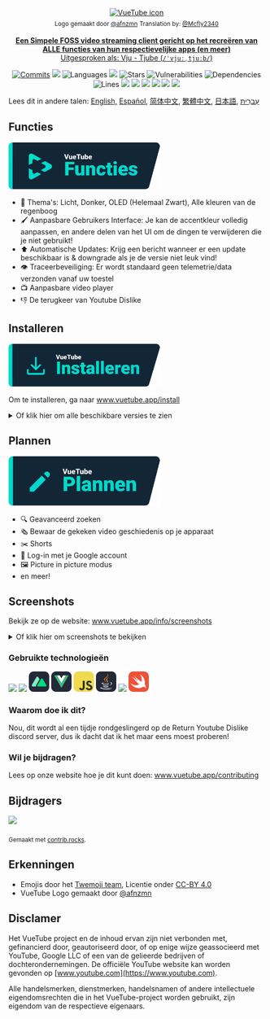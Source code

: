 <p align="center">
  <a href="https://vuetube.app/">
    <img src="https://cdn.discordapp.com/attachments/751596360108605500/980418672331988992/VueTube_Dark.svg" alt="VueTube icon" width="500"/>
  </a>
  </br>
  <sub>Logo gemaakt door <a href="https://github.com/afnzmn">@afnzmn</a></sub>
  <sub>Translation by: <a href="https://github/Mcfly2340">@Mcfly2340</sub>
  </br>
  </br>
<strong>Een Simpele FOSS video streaming client gericht op het recreëren van ALLE functies van hun respectievelijke apps (en meer)</strong>
</br>
Uitgesproken als: Vju - Tjube  (<code>/ˈvjuːˌtjuːb/</code>)
</p>

<p align="center">
  <a href="https://github.com/VueTubeApp/VueTube/commits/main"><img src="https://img.shields.io/github/commit-activity/m/VueTubeApp/VueTube?label=Commits" alt="Commits"></img></a>
  <a href="https://github.com/VueTubeApp/VueTube/issues" alt="Issues"><img src="https://img.shields.io/github/issues/VueTubeApp/VueTube"></img></a>
  <a><img src="https://img.shields.io/github/languages/count/VueTubeApp/VueTube" alt="Languages"></img></a>
  <a href="https://github.com/VueTubeApp/VueTube/blob/main/LICENSE" alt="License"><img src="https://img.shields.io/github/license/VueTubeApp/VueTube"></img></a>
  <a><img src="https://img.shields.io/github/stars/VueTubeApp/VueTube" alt="Stars"></img></a>
  <a><img src="https://img.shields.io/snyk/vulnerabilities/github/VueTubeApp/VueTube" alt="Vulnerabilities"></img></a>
  <a><img src="https://img.shields.io/librariesio/github/VueTubeApp/VueTube" alt="Dependencies"></img></a>
  <a><img src="https://img.shields.io/tokei/lines/github/VueTubeApp/VueTube" alt="Lines"></img></a>
  <a href="https://github.com/VueTubeApp/VueTube/actions/workflows/ci.yml" alt="CI"><img src="https://github.com/VueTubeApp/VueTube/actions/workflows/ci.yml/badge.svg"></img></a>
  <a href="https://vuetube.app" alt="Website"><img src="https://img.shields.io/website?down_message=offline&up_message=online&url=https%3A%2F%2Fvuetube.app"></img></a>
  <a href="https://reddit.com/r/vuetube" alt="Reddit"><img src="https://img.shields.io/reddit/subreddit-subscribers/vuetube?label=r%2FVuetube&logo=reddit&logoColor=white"></img></a>
  <a href="https://t.me/VueTube" alt="Telegram"><img src="https://img.shields.io/endpoint?color=neon&style=flat&url=https%3A%2F%2Ftg.sumanjay.workers.dev%2Fvuetube"></img></a>
  <a href="https://discord.gg/7P8KJrdd5W" alt="Discord"><img src="https://img.shields.io/discord/946587366242533377?label=Discord&style=flat&logo=discord&logoColor=white"></img></a>
  <a href="https://twitter.com/VueTubeApp" alt="Twitter"><img src="https://img.shields.io/twitter/follow/VueTubeApp?label=Follow&style=flat&logo=twitter"></img></a>
</p>

Lees dit in andere talen: [English,](readme.md) [Español,](readme.es.md) [简体中文,](readme.zh-hans.md) [繁體中文,](readme.zh-hant.md) [日本語,](readme.ja.md) [עִברִית](readme.he.md)

## Functies

<img src="./resources/readme-nl/Features.nl.svg" alt="VueTube icon" width="300"/>

- 🎨 Thema's: Licht, Donker, OLED (Helemaal Zwart), Alle kleuren van de regenboog
- 🖌️ Aanpasbare Gebruikers Interface: Je kan de accentkleur volledig aanpassen, en andere delen van het UI om de dingen te verwijderen die je niet gebruikt!
- ⬆️ Automatische Updates: Krijg een bericht wanneer er een update beschikbaar is & downgrade als je de versie niet leuk vind!
- 👁️ Traceerbeveiliging: Er wordt standaard geen telemetrie/data verzonden vanaf uw toestel
- 📺 Aanpasbare video player
- 👎 De terugkeer van Youtube Dislike

## Installeren

<img src="./resources/readme-nl/Install.nl.svg" alt="VueTube icon" width="300"/>

Om te installeren, ga naar www.vuetube.app/install

<details>
  <summary>Of klik hier om alle beschikbare versies te zien
</summary>
<br />

### Android
| <a href=https://nightly.link/VueTubeApp/VueTube/workflows/ci/main/android.zip><img id="im" width="200" src=./resources/getunstable.png></a>  | <a href=https://cdn.discordapp.com/attachments/946910031562027029/972164599816273930/VueTube-Canary-May-6-2022.apk><img id="im" width="200" src=./resources/getcanary.png></a> | <a href=https://vuetube.app/install><img id="im" width="200" src=./resources/getstable.png></a>  |
| ------------- | ------------- |  ------------- |
| Heel veel bugs, maar vroegtijdige toegang tot de nieuwste functies | Minder bugs dan de onstabiele versie, net iets meer functies dan de stabiele versie | Niet beschikbaar totdat de app meer is ontwikkeld |
  

### iOS
| <a href=https://nightly.link/VueTubeApp/VueTube/workflows/ci/main/iOS.zip><img id="im" width="200" src=./resources/getunstable.png></a>  | <a href=https://cdn.discordapp.com/attachments/949908267855921163/972164558930198528/VueTube-Canary-May-6-2022.ipa><img id="im" width="200" src=./resources/getcanary.png></a> | <a href=https://vuetube.app/install><img id="im" width="200" src=./resources/getstable.png></a>  |
| ------------- | ------------- |  ------------- |
| Heel veel bugs, maar vroegtijdige toegang tot de nieuwste functies | Minder bugs dan de onstabiele versie, net iets meer functies dan de stabiele versie | Niet beschikbaar totdat de app meer is ontwikkeld |
  
</details>

## Plannen

<img src="./resources/readme-nl/Plans.nl.svg" alt="VueTube icon" width="300"/>

- 🔍 Geavanceerd zoeken
- 🗞️ Bewaar de gekeken video geschiedenis op je apparaat
- ✂️ Shorts
- 🧑 Log-in met je Google account
- 🖼️ Picture in picture modus
- en meer!

## Screenshots

Bekijk ze op de website: www.vuetube.app/info/screenshots

<details>
  <summary> Of klik hier om screenshots te bekijken </summary>
<br />
  
<img src="https://vuetube.app/wtch.png" width="400">
<img src="https://vuetube.app/stng.png" width="400">
<img src="https://vuetube.app/srch.png" width="400">
     
</details>

### Gebruikte technologieën

<a href="https://capacitorjs.com/solution/vue"><img src="https://cdn.discordapp.com/attachments/953538236716814356/955694368742834176/Capacitator-Dark.svg" height=40/></a> <a href="https://vuetifyjs.com/"><img src="https://cdn.discordapp.com/attachments/810799100940255260/973719873467342908/Vuetify-Dark.svg" height=40/></a> <a href="https://nuxtjs.org/"><img src="https://github.com/tandpfun/skill-icons/raw/main/icons/NuxtJS-Dark.svg" height=40/></a> <a href="https://vuejs.org/"><img src="https://github.com/tandpfun/skill-icons/raw/main/icons/VueJS-Dark.svg" height=40/></a> <a href="https://javascript.com/"><img src="https://github.com/tandpfun/skill-icons/raw/main/icons/JavaScript.svg" height=40/></a> <a href="https://java.com/"><img src="https://github.com/tandpfun/skill-icons/raw/main/icons/Java-Dark.svg" height=40/></a> <a href="https://gradle.com/"><img src="https://cdn.discordapp.com/attachments/810799100940255260/955691550560636958/Gradle.svg" height=40/></a> <a href="https://developer.apple.com/swift/"><img src="https://github.com/tandpfun/skill-icons/raw/main/icons/Swift.svg" height=40/></a>

### Waarom doe ik dit?

Nou, dit wordt al een tijdje rondgeslingerd op de Return Youtube Dislike discord server, dus ik dacht dat ik het maar eens moest proberen!

### Wil je bijdragen?

Lees op onze website hoe je dit kunt doen: www.vuetube.app/contributing

## Bijdragers

<a href="https://github.com/VueTubeApp/VueTube/graphs/contributors">
  <img src="https://contrib.rocks/image?repo=VueTubeApp/VueTube" />
</a>

<sub>Gemaakt met [contrib.rocks](https://contrib.rocks). </sub>

## Erkenningen

- Emojis door het [Twemoji team](https://twemoji.twitter.com/), Licentie onder [CC-BY 4.0](https://creativecommons.org/licenses/by/4.0/)
- VueTube Logo gemaakt door [@afnzmn](https://github.com/afnzmn)

## Disclamer

Het VueTube project en de inhoud ervan zijn niet verbonden met, gefinancierd door, geautoriseerd door, of op enige wijze geassocieerd met YouTube, Google LLC of een van de gelieerde bedrijven of dochterondernemingen. De officiële YouTube website kan worden gevonden op [www.youtube.com](https://www.youtube.com).

Alle handelsmerken, dienstmerken, handelsnamen of andere intellectuele eigendomsrechten die in het VueTube-project worden gebruikt, zijn eigendom van de respectieve eigenaars.
